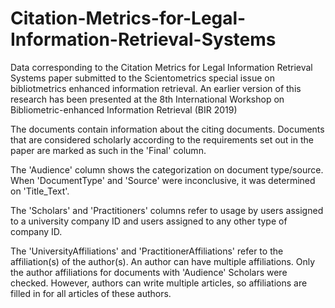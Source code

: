 # Citation-Metrics-for-Legal-Information-Retrieval-Systems
Data corresponding to the Citation Metrics for Legal Information Retrieval Systems paper submitted to the Scientometrics special issue on bibliotmetrics enhanced information retrieval. An earlier version of this research has been presented at the 8th International Workshop on Bibliometric-enhanced Information Retrieval (BIR 2019)

The documents contain information about the citing documents. Documents that are considered scholarly according to the requirements set out in the paper are marked as such in the 'Final' column.

The 'Audience' column shows the categorization on document type/source. When 'DocumentType' and 'Source' were inconclusive, it was determined on 'Title_Text'.

The 'Scholars' and 'Practitioners' columns refer to usage by users assigned to a university company ID and users assigned to any other type of company ID.

The 'UniversityAffiliations' and 'PractitionerAffiliations' refer to the affiliation(s) of the author(s). An author can have multiple affiliations. Only the author affiliations for documents with 'Audience' Scholars were checked. However, authors can write multiple articles, so affiliations are filled in for all articles of these authors.
